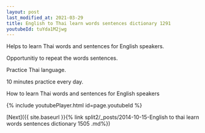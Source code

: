```yaml
---
layout: post
last_modified_at: 2021-03-29
title: English to Thai learn words sentences dictionary 1291 
youtubeId: tuYda1M2jwg
---
```

 
 
Helps to learn Thai words and sentences for English speakers.

Opportunitiy to repeat the words sentences. 

Practice Thai language. 
 
10 minutes practice every day. 
 
How to learn Thai words and sentences for English speakers 
 
{% include youtubePlayer.html id=page.youtubeId %}
 
 
[Next]({{ site.baseurl }}{% link  split2/_posts/2014-10-15-English to thai learn words sentences dictionary 1505 .md%})
 
